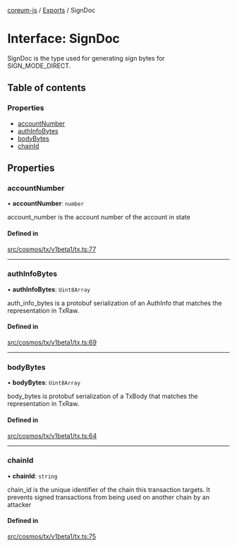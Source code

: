 [coreum-js](../README.md) / [Exports](../modules.md) / SignDoc

# Interface: SignDoc

SignDoc is the type used for generating sign bytes for SIGN_MODE_DIRECT.

## Table of contents

### Properties

- [accountNumber](SignDoc.md#accountnumber)
- [authInfoBytes](SignDoc.md#authinfobytes)
- [bodyBytes](SignDoc.md#bodybytes)
- [chainId](SignDoc.md#chainid)

## Properties

### accountNumber

• **accountNumber**: `number`

account_number is the account number of the account in state

#### Defined in

[src/cosmos/tx/v1beta1/tx.ts:77](https://github.com/PyramydLabs/coreum-js/blob/75debec/src/cosmos/tx/v1beta1/tx.ts#L77)

___

### authInfoBytes

• **authInfoBytes**: `Uint8Array`

auth_info_bytes is a protobuf serialization of an AuthInfo that matches the
representation in TxRaw.

#### Defined in

[src/cosmos/tx/v1beta1/tx.ts:69](https://github.com/PyramydLabs/coreum-js/blob/75debec/src/cosmos/tx/v1beta1/tx.ts#L69)

___

### bodyBytes

• **bodyBytes**: `Uint8Array`

body_bytes is protobuf serialization of a TxBody that matches the
representation in TxRaw.

#### Defined in

[src/cosmos/tx/v1beta1/tx.ts:64](https://github.com/PyramydLabs/coreum-js/blob/75debec/src/cosmos/tx/v1beta1/tx.ts#L64)

___

### chainId

• **chainId**: `string`

chain_id is the unique identifier of the chain this transaction targets.
It prevents signed transactions from being used on another chain by an
attacker

#### Defined in

[src/cosmos/tx/v1beta1/tx.ts:75](https://github.com/PyramydLabs/coreum-js/blob/75debec/src/cosmos/tx/v1beta1/tx.ts#L75)

